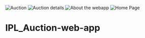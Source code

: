 ![Auction](https://user-images.githubusercontent.com/96560863/233458931-7c99d45e-6f94-4449-9262-56a25ee142fc.png)
![Auction details](https://user-images.githubusercontent.com/96560863/233458954-d8897044-5259-4192-a949-1d66591db573.png)
![About the webapp](https://user-images.githubusercontent.com/96560863/233458967-11ceeed3-41dc-454f-909e-fd490f883688.png)
![Home Page](https://user-images.githubusercontent.com/96560863/233458971-5d7196cb-d622-4731-8dd7-37a5be322b9c.png)
# IPL_Auction-web-app
